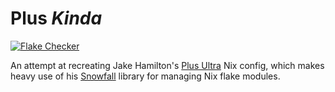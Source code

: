 # Plus *Kinda*

[![Flake Checker](https://github.com/joegilkes/nixos-config/actions/workflows/main.yml/badge.svg?branch=main)](https://github.com/joegilkes/nixos-config/actions/workflows/main.yml)

An attempt at recreating Jake Hamilton's [Plus Ultra](https://github.com/jakehamilton/config) Nix config, which makes heavy use of his [Snowfall](https://github.com/snowfallorg/lib) library for managing Nix flake modules.